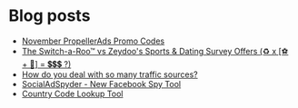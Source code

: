 # Blog posts
<!-- BLOG-POST-LIST:START -->
- [November PropellerAds Promo Codes](https://afflift.com/f/threads/november-propellerads-promo-codes.9920/)
- [The Switch-a-Roo™ vs Zeydoo&#39;s  Sports &amp; Dating Survey Offers &lpar;♻ x [⚽ + 💏] = 💲💲💲 ?&rpar;](https://afflift.com/f/threads/the-switch-a-roo%E2%84%A2-vs-zeydoos-sports-dating-survey-offers-%E2%99%BB-x-%E2%9A%BD-%F0%9F%92%8F-%F0%9F%92%B2%F0%9F%92%B2%F0%9F%92%B2.9911/)
- [How do you deal with so many traffic sources?](https://afflift.com/f/threads/how-do-you-deal-with-so-many-traffic-sources.9925/)
- [SocialAdSpyder - New Facebook Spy Tool](https://afflift.com/f/threads/socialadspyder-new-facebook-spy-tool.9908/)
- [Country Code Lookup Tool](https://afflift.com/f/threads/country-code-lookup-tool.9767/)
<!-- BLOG-POST-LIST:END -->
